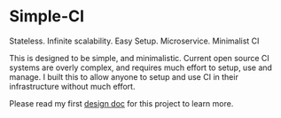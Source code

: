 # Simple-CI
Stateless. Infinite scalability. Easy Setup. Microservice. Minimalist CI

This is designed to be simple, and minimalistic. Current open source CI systems are overly complex, and requires much effort to setup, use and manage. I built this to allow anyone to setup and use CI in their infrastructure without much effort.

Please read my first [design doc](simple-ci.pdf) for this project to learn more.
